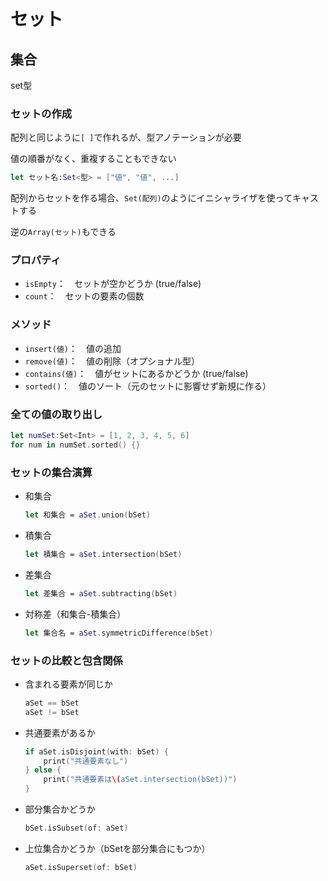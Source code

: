 # セット





## 集合

set型



### セットの作成

配列と同じように`[ ]`で作れるが、型アノテーションが必要

値の順番がなく、重複することもできない

```swift
let セット名:Set<型> = ["値", "値", ...]
```

配列からセットを作る場合、`Set(配列)`のようにイニシャライザを使ってキャストする

逆の`Array(セット)`もできる



### プロパティ

* `isEmpty`：　セットが空かどうか (true/false)
* `count`：　セットの要素の個数



### メソッド

* `insert(値)`：　値の追加
* `remove(値)`：　値の削除（オプショナル型）
* `contains(値)`：　値がセットにあるかどうか (true/false)
* `sorted()`：　値のソート（元のセットに影響せず新規に作る）



### 全ての値の取り出し

```swift
let numSet:Set<Int> = [1, 2, 3, 4, 5, 6]
for num in numSet.sorted() {}
```



### セットの集合演算

* 和集合

  ```swift
  let 和集合 = aSet.union(bSet)
  ```

* 積集合

  ```swift
  let 積集合 = aSet.intersection(bSet)
  ```

* 差集合

  ```swift
  let 差集合 = aSet.subtracting(bSet)
  ```

* 対称差（和集合-積集合）

  ```swift
  let 集合名 = aSet.symmetricDifference(bSet)
  ```



### セットの比較と包含関係

* 含まれる要素が同じか

  ```swift
  aSet == bSet
  aSet != bSet
  ```

* 共通要素があるか

  ```swift
  if aSet.isDisjoint(with: bSet) {
      print("共通要素なし")
  } else {
      print("共通要素は\(aSet.intersection(bSet))")
  }
  ```

* 部分集合かどうか

  ```swift
  bSet.isSubset(of: aSet)
  ```

* 上位集合かどうか（bSetを部分集合にもつか）

  ```swift
  aSet.isSuperset(of: bSet)
  ```

  



























